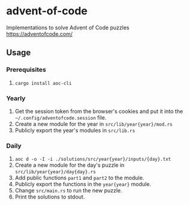 # advent-of-code

Implementations to solve Advent of Code puzzles https://adventofcode.com/

## Usage

### Prerequisites

1. `cargo install aoc-cli`

### Yearly

1. Get the session token from the browser's cookies and put it into the `~/.config/adventofcode.session` file.
1. Create a new module for the year in `src/lib/year{year}/mod.rs`
1. Publicly export the year's modules in `src/lib.rs`

### Daily

1. `aoc d -o -I -i ./solutions/src/year{year}/inputs/{day}.txt`
1. Create a new module for the day's puzzle in `src/lib/year{year}/day{day}.rs`
1. Add public functions `part1` and `part2` to the module.
1. Publicly export the functions in the `year{year}` module.
1. Change `src/main.rs` to run the new puzzle.
1. Print the solutions to stdout.
